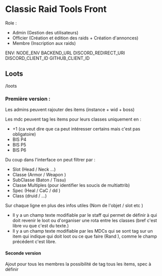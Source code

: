 # Classic Raid Tools Front
Role : 
  - Admin (Gestion des utilisateurs)
  - Officier (Création et édition des raids + Création d'annonces)
  - Membre (Inscription aux raids)

ENV: 
NODE_ENV
BACKEND_URL
DISCORD_REDIRECT_URI
DISCORD_CLIENT_ID
GITHUB_CLIENT_ID


## Loots 
/loots

### Première version :
Les admins peuvent rajouter des items (instance + wid + boss)

Les mdc peuvent tag les items pour leurs classes uniquement en : 
- +1 (ca veut dire que ca peut intéresser certains mais c'est pas obligatoire)
- BIS P4 
- BIS P5 
- BIS P6 

Du coup dans l'interface on peut filtrer par : 
- Slot (Head / Neck ...)
- Classe (Armor / Weapon )
- SubClasse (Baton / Tissu)
- Classe Multiples (pour identifier les soucis de multiattrib)
- Spec (Heal / CaC / dd )
- Class (druid / ...)

Sur chaque ligne en plus des infos utiles (Nom de l'objet / slot etc )
- Il y a un champ texte modifiable par le staff qui permet de définir à qui doit revenir le loot ou d'organiser une rota entre les classes (bref c'est libre vu que c'est du texte.)
- Il y a un champ texte modifiable par les MDCs qui se sont tag sur un item qui indique qui doit loot ou ce que faire (Rand ), comme le champ précédent c'est libre. 


#### Seconde version 
Ajout pour tous les membres la possibilité de tag tous les items, spec à définir


